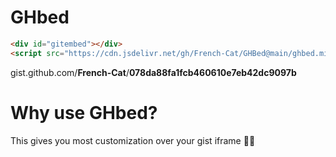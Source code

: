 # GHbed
```html
<div id="gitembed"></div>
<script src="https://cdn.jsdelivr.net/gh/French-Cat/GHBed@main/ghbed.min.js" username="French-Cat" id="078da88fa1fcb460610e7eb42dc9097b" append="gitembed"></script>
```

gist.github.com/**French-Cat**/**078da88fa1fcb460610e7eb42dc9097b**

# Why use GHbed?

This gives you most customization over your gist iframe 🤷‍♂️
